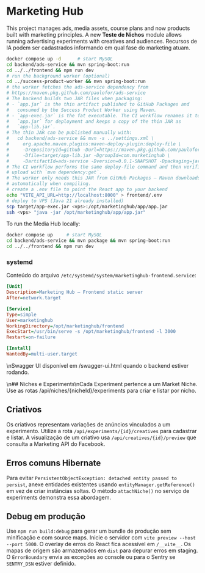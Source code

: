# Marketing Hub
This project manages ads, media assets, course plans and now products built with marketing principles. A new **Teste de Nichos** module allows running advertising experiments with creatives and audiences.
Recursos de IA podem ser cadastrados informando em qual fase do marketing atuam.

```bash
docker compose up -d      # start MySQL
cd backend/ads-service && mvn spring-boot:run
cd ../../frontend && npm run dev
# run the background worker (optional)
cd ../success-product-worker && mvn spring-boot:run
# the worker fetches the ads-service dependency from
# https://maven.pkg.github.com/paulofor/ads-service
# The backend builds two JAR files when packaging:
# - `app.jar` is the thin artifact published to GitHub Packages and
#   consumed by the Success Product Worker using Maven.
# - `app-exec.jar` is the fat executable. The CI workflow renames it to
#   `app.jar` for deployment and keeps a copy of the thin JAR as
#   `app-lib.jar`.
# The thin JAR can be published manually with:
#   cd backend/ads-service && mvn -s ../settings.xml \
#     org.apache.maven.plugins:maven-deploy-plugin:deploy-file \
#     -DrepositoryId=github -Durl=https://maven.pkg.github.com/paulofor/marketing-hub \
#     -Dfile=target/app-lib.jar -DgroupId=com.marketinghub \
#     -DartifactId=ads-service -Dversion=0.0.1-SNAPSHOT -Dpackaging=jar
# The CI workflow performs the same deploy-file command and then verifies the
# upload with `mvn dependency:get`.
# The worker only needs this JAR from GitHub Packages – Maven downloads it
# automatically when compiling.
# create a .env file to point the React app to your backend
echo "VITE_API_URL=http://localhost:8000" > frontend/.env
# deploy to VPS (Java 21 already installed)
scp target/app-exec.jar <vps>:/opt/marketinghub/app/app.jar
ssh <vps> "java -jar /opt/marketinghub/app/app.jar"
```

To run the Media Hub locally:

```bash
docker compose up     # start MySQL
cd backend/ads-service && mvn package && mvn spring-boot:run
cd ../../frontend && npm run dev
```

### systemd

Conteúdo do arquivo `/etc/systemd/system/marketinghub-frontend.service`:

```ini
[Unit]
Description=Marketing Hub – Frontend static server
After=network.target

[Service]
Type=simple
User=marketinghub
WorkingDirectory=/opt/marketinghub/frontend
ExecStart=/usr/bin/serve -s /opt/marketinghub/frontend -l 3000
Restart=on-failure

[Install]
WantedBy=multi-user.target
```
\nSwagger UI disponível em /swagger-ui.html quando o backend estiver rodando.

\n## Niches e Experiments\nCada Experiment pertence a um Market Niche. Use as rotas /api/niches/{nicheId}/experiments para criar e listar por nicho.

## Criativos
Os criativos representam variações de anúncios vinculados a um experimento. Utilize a rota `/api/experiments/{id}/creatives` para cadastrar e listar. A visualização de um criativo usa `/api/creatives/{id}/preview` que consulta a Marketing API do Facebook.

## Erros comuns Hibernate

Para evitar `PersistentObjectException: detached entity passed to persist`, anexe
entidades existentes usando `entityManager.getReference()` em vez de criar
instâncias soltas. O método `attachNiche()` no serviço de experiments demonstra
essa abordagem.

## Debug em produção

Use `npm run build:debug` para gerar um bundle de produção sem minificação e com
source maps. Inicie o servidor com `vite preview --host --port 5000`. O overlay
de erros do React fica acessível em `/__vite__`. Os mapas de origem são
armazenados em `dist` para depurar erros em staging. O `ErrorBoundary` envia as
exceções ao console ou para o Sentry se `SENTRY_DSN` estiver definido.
